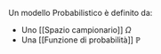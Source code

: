 Un modello Probabilistico è definito da:
- Uno [[Spazio campionario]] $\Omega$
- Una [[Funzione di probabilità]] $\mathbb{P}$

